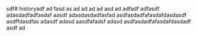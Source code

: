 sdf# historyadf
ad
fasd
as
ad
ad
ad
ad
asd
ad
adfadf
adfasdf
adasdadfadfasdaf
aasdf
adasdasdadfasfad
asdfasdadfafasdafdasdasdf
asdffdasdfas
adasdf
adasd
aasdfafadsf
adasd
asdfasdadfafasdafdasdadf
asdf
ad

